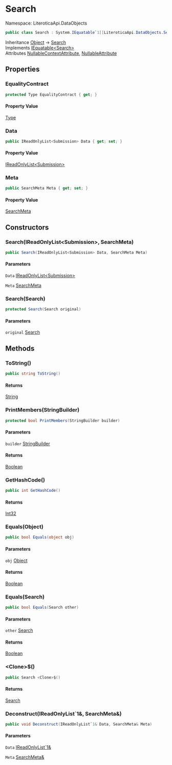 # Search

Namespace: LiteroticaApi.DataObjects

```csharp
public class Search : System.IEquatable`1[[LiteroticaApi.DataObjects.Search, LiteroticaApi, Version=1.0.0.0, Culture=neutral, PublicKeyToken=null]]
```

Inheritance [Object](https://docs.microsoft.com/en-us/dotnet/api/system.object) → [Search](./literoticaapi/dataobjects/search.md)<br>
Implements [IEquatable&lt;Search&gt;](https://docs.microsoft.com/en-us/dotnet/api/system.iequatable-1)<br>
Attributes [NullableContextAttribute](./system/runtime/compilerservices/nullablecontextattribute.md), [NullableAttribute](./system/runtime/compilerservices/nullableattribute.md)

## Properties

### **EqualityContract**

```csharp
protected Type EqualityContract { get; }
```

#### Property Value

[Type](https://docs.microsoft.com/en-us/dotnet/api/system.type)<br>

### **Data**

```csharp
public IReadOnlyList<Submission> Data { get; set; }
```

#### Property Value

[IReadOnlyList&lt;Submission&gt;](https://docs.microsoft.com/en-us/dotnet/api/system.collections.generic.ireadonlylist-1)<br>

### **Meta**

```csharp
public SearchMeta Meta { get; set; }
```

#### Property Value

[SearchMeta](./literoticaapi/dataobjects/searchmeta.md)<br>

## Constructors

### **Search(IReadOnlyList&lt;Submission&gt;, SearchMeta)**

```csharp
public Search(IReadOnlyList<Submission> Data, SearchMeta Meta)
```

#### Parameters

`Data` [IReadOnlyList&lt;Submission&gt;](https://docs.microsoft.com/en-us/dotnet/api/system.collections.generic.ireadonlylist-1)<br>

`Meta` [SearchMeta](./literoticaapi/dataobjects/searchmeta.md)<br>

### **Search(Search)**

```csharp
protected Search(Search original)
```

#### Parameters

`original` [Search](./literoticaapi/dataobjects/search.md)<br>

## Methods

### **ToString()**

```csharp
public string ToString()
```

#### Returns

[String](https://docs.microsoft.com/en-us/dotnet/api/system.string)<br>

### **PrintMembers(StringBuilder)**

```csharp
protected bool PrintMembers(StringBuilder builder)
```

#### Parameters

`builder` [StringBuilder](https://docs.microsoft.com/en-us/dotnet/api/system.text.stringbuilder)<br>

#### Returns

[Boolean](https://docs.microsoft.com/en-us/dotnet/api/system.boolean)<br>

### **GetHashCode()**

```csharp
public int GetHashCode()
```

#### Returns

[Int32](https://docs.microsoft.com/en-us/dotnet/api/system.int32)<br>

### **Equals(Object)**

```csharp
public bool Equals(object obj)
```

#### Parameters

`obj` [Object](https://docs.microsoft.com/en-us/dotnet/api/system.object)<br>

#### Returns

[Boolean](https://docs.microsoft.com/en-us/dotnet/api/system.boolean)<br>

### **Equals(Search)**

```csharp
public bool Equals(Search other)
```

#### Parameters

`other` [Search](./literoticaapi/dataobjects/search.md)<br>

#### Returns

[Boolean](https://docs.microsoft.com/en-us/dotnet/api/system.boolean)<br>

### **&lt;Clone&gt;$()**

```csharp
public Search <Clone>$()
```

#### Returns

[Search](./literoticaapi/dataobjects/search.md)<br>

### **Deconstruct(IReadOnlyList`1&, SearchMeta&)**

```csharp
public void Deconstruct(IReadOnlyList`1& Data, SearchMeta& Meta)
```

#### Parameters

`Data` [IReadOnlyList`1&](https://docs.microsoft.com/en-us/dotnet/api/system.collections.generic.ireadonlylist-1&)<br>

`Meta` [SearchMeta&](./literoticaapi/dataobjects/searchmeta&.md)<br>
